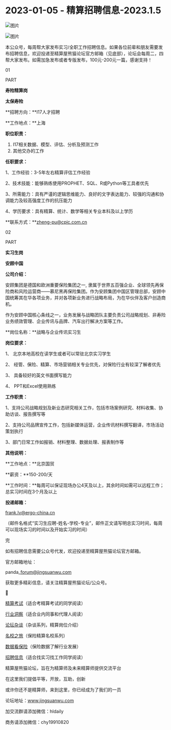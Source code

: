 # 2023-01-05 - 精算招聘信息-2023.1.5

![图片](https://mmbiz.qpic.cn/mmbiz_jpg/PVTr5cqOmdsiaicIRGthO3IhpdkibrFUWVU1xAtP9ZY24c0vAhCVJo55thjfrfia19NvibyVvich2UW9I8vGCty5LxNw/640?wx_fmt=jpeg&tp=webp&wxfrom=5&wx_lazy=1)

![图片](https://mmbiz.qpic.cn/mmbiz_png/7QRTvkK2qC63c02mKcsfAaJ8sNcicTvg22UkHHibvKiasFS9FS6E4FeV0Dibe7as7h4tm8p7EfNfI06adlGbL2icYjw/640?wx_fmt=png&tp=webp&wxfrom=5&wx_lazy=1)

本公众号，每周帮大家发布实习/全职工作招聘信息。如果各位前辈和朋友需要发布招聘信息，欢迎投递至精算屋熊猫论坛官方邮箱（见底部），论坛会每周二，四帮大家发布。如需加急发布或者专版发布，100元-200元一篇，感谢支持！

01

PART

**寿险精算岗**

**太保寿险**

**招聘方向：**I17人才招聘

**工作地点：**上海

**职位职责：**

1. I17相关数据、模型、评估、分析及预测工作
2. 其他交办的工作

**任职要求：**

1、工作经验：3-5年左右精算评估工作经验

2、技术技能：能够熟练使用PROPHET、SQL、R或Python等工具者优先

3、所需能力：具有严谨的逻辑思维能力、良好的文字表达能力、较强的沟通和协调能力及较高强度工作的抗压能力

4、学历要求：具有精算、统计、数学等相关专业本科及以上学历

**联系方式：**zheng-pu@cpic.com.cn

02

PART

**实习生岗**

**安顾中国**

**公司介绍：**

安顾集团是德国和欧洲重要保险集团之一, 隶属于世界五百强企业、全球领先再保险商和风险运营商——慕尼黑再保险集团。作为安顾集团中国区管理总部，安顾中国统筹其在华各项业务，并对各项新业务进行战略布局，为在华伙伴及客户创造商机。

作为安顾中国核心条线之一，业务发展与战略团队主要负责公司战略规划、非寿险业务绩效管理、企业传讯与品牌、汽车出行解决方案等工作。

**岗位名称：**战略与企业传讯实习生

**岗位要求：**

1、 北京本地高校在读学生或者可以常驻北京实习学生

2、 经管、保险、精算、市场营销相关专业优先，对保险行业有较深了解者优先

3、 具备较好的英文书面撰写能力

4、 PPT和Excel使用熟练

**工作职责：**

1、支持公司战略规划及新业态研究相关工作，包括市场案例研究、材料收集、协助访谈、报告撰写等

2、支持公司品牌宣传工作，包括新媒体运营，企业传讯材料撰写翻译，市场活动策划执行

3、部门日常工作如报销、材料整理、数据处理、报表制作等

**其他说明：**

**工作地点：**北京国贸

**薪资：**150-200/天

**工作时间：**每周可以保证现场办公4天及以上，其余时间如需可以远程工作；总实习时间在3个月及以上

**投递邮箱：**

frank.lv@ergo-china.cn

（邮件名格式“实习生应聘-姓名-学校-专业”，邮件正文请写明总实习时间，每周可以现场实习的时间以及开始实习的时间）


完

如有招聘信息需要公众号代发，欢迎投递至精算屋熊猫论坛官方邮箱。

官方邮箱地址：

panda\_forum@jingsuanwu.com

获取更多精彩信息，请关注精算屋熊猫论坛/公众号。


👀

[精算考试](https://mp.weixin.qq.com/mp/appmsgalbum?__biz=MzIyMjA5MzUwMg==&action=getalbum&album_id=1466144252454764546#wechat_redirect)（适合考精算考试的同学阅读）

[行业洞察](https://mp.weixin.qq.com/mp/appmsgalbum?__biz=MzIyMjA5MzUwMg==&action=getalbum&album_id=1466140974488748032#wechat_redirect)（适合业内同事和代理人阅读）

[论坛杂谈](https://mp.weixin.qq.com/mp/appmsgalbum?__biz=MzIyMjA5MzUwMg==&action=getalbum&album_id=1466151460148084736#wechat_redirect)（杂谈系列，精算岗位介绍）

[名校之旅](https://mp.weixin.qq.com/mp/appmsgalbum?__biz=MzIyMjA5MzUwMg==&action=getalbum&album_id=1466147283460161538#wechat_redirect)（保险精算名校系列）

[数据看保险](https://mp.weixin.qq.com/mp/appmsgalbum?__biz=MzIyMjA5MzUwMg==&action=getalbum&album_id=2002358913534328835#wechat_redirect)（保险数据了解行业发展）

[招聘信息](https://mp.weixin.qq.com/mp/appmsgalbum?__biz=MzIyMjA5MzUwMg==&action=getalbum&album_id=1466154141080092675#wechat_redirect)（适合找实习找工作同学阅读）

精算屋熊猫论坛，旨在为精算师及未来精算师提供交流平台

在这里我们提倡平等，开放，互助，创新

或许你还不是精算师，来到这里，你已经成为了我们的一员

论坛地址：www.jingsuanwu.com

加交流群请添加微信：hldaily

商务请添加微信：chy19910820